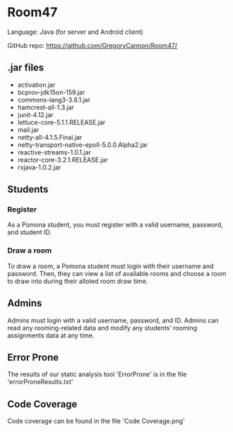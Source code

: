 # Room47 #

Language: Java (for server and Android client)

GitHub repo: https://github.com/GregoryCannon/Room47/

## .jar files ##
* activation.jar
* bcprov-jdk15on-159.jar
* commons-lang3-3.8.1.jar
* hamcrest-all-1.3.jar
* junit-4.12.jar
* lettuce-core-5.1.1.RELEASE.jar
* mail.jar
* netty-all-4.1.5.Final.jar
* netty-transport-native-epoll-5.0.0.Alpha2.jar
* reactive-streams-1.0.1.jar
* reactor-core-3.2.1.RELEASE.jar
* rxjava-1.0.2.jar

## Students ##
### Register ###

As a Pomona student, you must register with a valid username, password, and student ID. 

### Draw a room ### 

To draw a room, a Pomona student must login with their username and password. Then, they can view a list of available rooms and choose a room to draw into during their alloted room draw time. 

## Admins ##

Admins must login with a valid username, password, and ID. Admins can read any rooming-related data and modify any students’ rooming assignments data at any time. 

## Error Prone ##
The results of our static analysis tool 'ErrorProne' is in the file 'errorProneResults.txt'

## Code Coverage ##
Code coverage can be found in the file 'Code Coverage.png'



